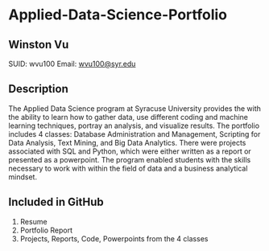 # Applied-Data-Science-Portfolio

## Winston Vu
  SUID: wvu100
  Email: wvu100@syr.edu

## Description
The Applied Data Science program at Syracuse University provides the with the ability to learn how to gather data, use different coding and machine learning techniques, portray an analysis, and visualize results. The portfolio includes 4 classes: Database Administration and Management, Scripting for Data Analysis, Text Mining, and Big Data Analytics. There were projects associated with SQL and Python, which were either written as a report or presented as a powerpoint. The program enabled students with the skills necessary to work with within the field of data and a business analytical mindset. 

## Included in GitHub

1. Resume
2. Portfolio Report
3. Projects, Reports, Code, Powerpoints from the 4 classes

